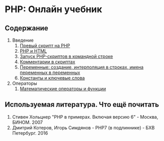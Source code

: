 # PHP: Онлайн учебник


## Содержание

1. Введение
    1. [Превый скрипт на PHP](src/1._Vvedenie_v_php/1.1_Pervii_script_na_php.md)
    2. [PHP и HTML](src/1._Vvedenie_v_php/1.2_PHP_i_HTML.md)
    3. [Запуск PHP-скриптов в командной строке](src/1._Vvedenie_v_php/1.3_Zapusk_v_komandnoi_stroke.md) 
	4. [Комментарии в скриптах](src/1._Vvedenie_v_php/1.4_Commentarii_v_scriptah.md)
    5. [Переменные: создание, интерполяция в строках, имена переменных в переменных](src/1._Vvedenie_v_php/1.5_Peremennie_sozdanie.md)
    6. [Константы и ключевые слова](src/1._Vvedenie_v_php/1.6_Konstanti_i_kluchevie_slova.md) 
2. Операторы
    1. [Математические операторы и функции](src/2._Operators/2.1_Matematicheskie_operatori_i_funcii.md)


## Используемая литература. Что ещё почитать

1. Стивен Хольцнер "PHP в примерах. Включая версию 6" - Москва, БИНОМ. 2007
2. Дмитрий Котеров, Игорь Симдянов - PHP7 (в подлиннике) - БХВ Петербург. 2016

